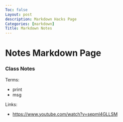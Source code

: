 ```yaml
---
Toc: false
Layout: post
description: Markdown Hacks Page
Categories: [markdown]
Title: Markdown Notes
---
```

# Notes Markdown Page
### Class Notes
Terms: 
- print
- msg

Links: 
- https://www.youtube.com/watch?v=sepml4GLLSM
